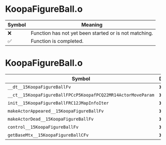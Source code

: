 # KoopaFigureBall.o
| Symbol | Meaning 
| ------------- | ------------- 
| :x: | Function has not yet been started or is not matching. 
| :white_check_mark: | Function is completed. 


# KoopaFigureBall.o
| Symbol | Decompiled? |
| ------------- | ------------- |
| `__dt__15KoopaFigureBallFv` | :x: |
| `__ct__15KoopaFigureBallFPCcP5KoopafPCQ22MR14ActorMoveParam` | :x: |
| `init__15KoopaFigureBallFRC12JMapInfoIter` | :x: |
| `makeActorAppeared__15KoopaFigureBallFv` | :x: |
| `makeActorDead__15KoopaFigureBallFv` | :x: |
| `control__15KoopaFigureBallFv` | :x: |
| `getBaseMtx__15KoopaFigureBallCFv` | :x: |
